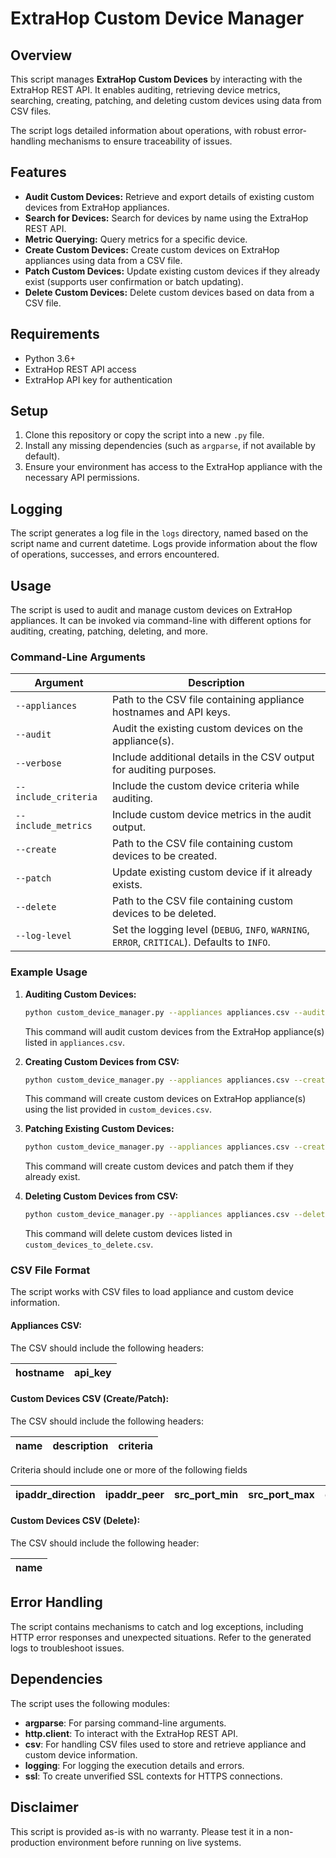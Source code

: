 # ExtraHop Custom Device Manager

## Overview

This script manages **ExtraHop Custom Devices** by interacting with the ExtraHop REST API. It enables auditing, retrieving device metrics, searching, creating, patching, and deleting custom devices using data from CSV files.

The script logs detailed information about operations, with robust error-handling mechanisms to ensure traceability of issues.

## Features

- **Audit Custom Devices:** Retrieve and export details of existing custom devices from ExtraHop appliances.
- **Search for Devices:** Search for devices by name using the ExtraHop REST API.
- **Metric Querying:** Query metrics for a specific device.
- **Create Custom Devices:** Create custom devices on ExtraHop appliances using data from a CSV file.
- **Patch Custom Devices:** Update existing custom devices if they already exist (supports user confirmation or batch updating).
- **Delete Custom Devices:** Delete custom devices based on data from a CSV file.

## Requirements

- Python 3.6+
- ExtraHop REST API access
- ExtraHop API key for authentication

## Setup

1. Clone this repository or copy the script into a new `.py` file.
2. Install any missing dependencies (such as `argparse`, if not available by default).
3. Ensure your environment has access to the ExtraHop appliance with the necessary API permissions.

## Logging

The script generates a log file in the `logs` directory, named based on the script name and current datetime. Logs provide information about the flow of operations, successes, and errors encountered.

## Usage

The script is used to audit and manage custom devices on ExtraHop appliances. It can be invoked via command-line with different options for auditing, creating, patching, deleting, and more.

### Command-Line Arguments

| Argument             | Description                                                                                 |
|----------------------|---------------------------------------------------------------------------------------------|
| `--appliances`       | Path to the CSV file containing appliance hostnames and API keys.                           |
| `--audit`            | Audit the existing custom devices on the appliance(s).                                      |
| `--verbose`          | Include additional details in the CSV output for auditing purposes.                         |
| `--include_criteria` | Include the custom device criteria while auditing.                                          |
| `--include_metrics`  | Include custom device metrics in the audit output.                                          |
| `--create`           | Path to the CSV file containing custom devices to be created.                               |
| `--patch`            | Update existing custom device if it already exists.                                         |
| `--delete`           | Path to the CSV file containing custom devices to be deleted.                               |
| `--log-level`        | Set the logging level (`DEBUG`, `INFO`, `WARNING`, `ERROR`, `CRITICAL`). Defaults to `INFO`.|

### Example Usage

1. **Auditing Custom Devices:**

    ```sh
    python custom_device_manager.py --appliances appliances.csv --audit --verbose --include_criteria --include_metrics
    ```

    This command will audit custom devices from the ExtraHop appliance(s) listed in `appliances.csv`.

2. **Creating Custom Devices from CSV:**

    ```sh
    python custom_device_manager.py --appliances appliances.csv --create custom_devices.csv
    ```

    This command will create custom devices on ExtraHop appliance(s) using the list provided in `custom_devices.csv`.

3. **Patching Existing Custom Devices:**

    ```sh
    python custom_device_manager.py --appliances appliances.csv --create custom_devices.csv --patch
    ```

    This command will create custom devices and patch them if they already exist.

4. **Deleting Custom Devices from CSV:**

    ```sh
    python custom_device_manager.py --appliances appliances.csv --delete custom_devices_to_delete.csv
    ```

    This command will delete custom devices listed in `custom_devices_to_delete.csv`.

### CSV File Format

The script works with CSV files to load appliance and custom device information.

#### Appliances CSV:

The CSV should include the following headers:

| hostname    | api_key |
|-------------|---------|

#### Custom Devices CSV (Create/Patch):

The CSV should include the following headers:

| name | description | criteria |
|------|-------------|----------|

Criteria should include one or more of the following fields

| ipaddr_direction | ipaddr_peer | src_port_min | src_port_max | dst_port_min | dst_port_max | vlan_min | vlan_max |
|------------------|-------------|--------------|--------------|--------------|--------------|----------|----------|

#### Custom Devices CSV (Delete):

The CSV should include the following header:

| name |
|------|

## Error Handling

The script contains mechanisms to catch and log exceptions, including HTTP error responses and unexpected situations. Refer to the generated logs to troubleshoot issues.

## Dependencies

The script uses the following modules:

- **argparse**: For parsing command-line arguments.
- **http.client**: To interact with the ExtraHop REST API.
- **csv**: For handling CSV files used to store and retrieve appliance and custom device information.
- **logging**: For logging the execution details and errors.
- **ssl**: To create unverified SSL contexts for HTTPS connections.

## Disclaimer

This script is provided as-is with no warranty. Please test it in a non-production environment before running on live systems.


